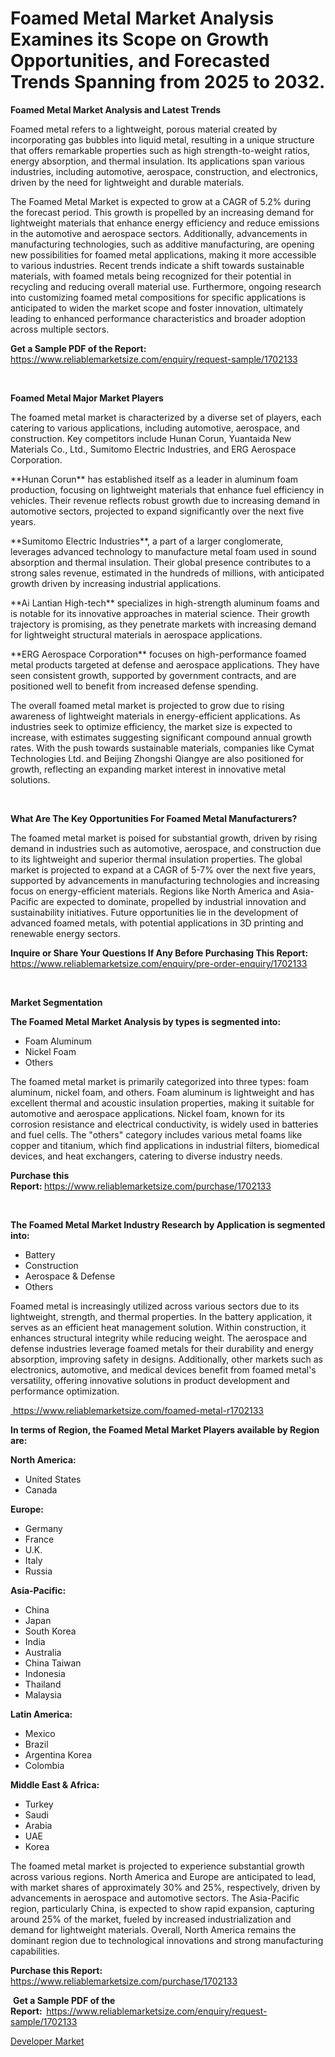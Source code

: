 <p><h1>Foamed Metal Market Analysis Examines its Scope on Growth Opportunities, and Forecasted Trends Spanning from 2025 to 2032.</h1></p><p><strong>Foamed Metal Market Analysis and Latest Trends</strong></p>
<p><p>Foamed metal refers to a lightweight, porous material created by incorporating gas bubbles into liquid metal, resulting in a unique structure that offers remarkable properties such as high strength-to-weight ratios, energy absorption, and thermal insulation. Its applications span various industries, including automotive, aerospace, construction, and electronics, driven by the need for lightweight and durable materials.</p><p>The Foamed Metal Market is expected to grow at a CAGR of 5.2% during the forecast period. This growth is propelled by an increasing demand for lightweight materials that enhance energy efficiency and reduce emissions in the automotive and aerospace sectors. Additionally, advancements in manufacturing technologies, such as additive manufacturing, are opening new possibilities for foamed metal applications, making it more accessible to various industries. Recent trends indicate a shift towards sustainable materials, with foamed metals being recognized for their potential in recycling and reducing overall material use. Furthermore, ongoing research into customizing foamed metal compositions for specific applications is anticipated to widen the market scope and foster innovation, ultimately leading to enhanced performance characteristics and broader adoption across multiple sectors.</p></p>
<p><strong>Get a Sample PDF of the Report:&nbsp;</strong> <a href="https://www.reliablemarketsize.com/enquiry/request-sample/1702133?utm_campaign=2640&utm_medium=2&utm_source=Github&utm_content=ia&utm_term=02042025&utm_id=foamed-metal">https://www.reliablemarketsize.com/enquiry/request-sample/1702133</a></p>
<p>&nbsp;</p>
<p><strong>Foamed Metal Major Market Players</strong></p>
<p><p>The foamed metal market is characterized by a diverse set of players, each catering to various applications, including automotive, aerospace, and construction. Key competitors include Hunan Corun, Yuantaida New Materials Co., Ltd., Sumitomo Electric Industries, and ERG Aerospace Corporation.</p><p>**Hunan Corun** has established itself as a leader in aluminum foam production, focusing on lightweight materials that enhance fuel efficiency in vehicles. Their revenue reflects robust growth due to increasing demand in automotive sectors, projected to expand significantly over the next five years.</p><p>**Sumitomo Electric Industries**, a part of a larger conglomerate, leverages advanced technology to manufacture metal foam used in sound absorption and thermal insulation. Their global presence contributes to a strong sales revenue, estimated in the hundreds of millions, with anticipated growth driven by increasing industrial applications.</p><p>**Ai Lantian High-tech** specializes in high-strength aluminum foams and is notable for its innovative approaches in material science. Their growth trajectory is promising, as they penetrate markets with increasing demand for lightweight structural materials in aerospace applications.</p><p>**ERG Aerospace Corporation** focuses on high-performance foamed metal products targeted at defense and aerospace applications. They have seen consistent growth, supported by government contracts, and are positioned well to benefit from increased defense spending.</p><p>The overall foamed metal market is projected to grow due to rising awareness of lightweight materials in energy-efficient applications. As industries seek to optimize efficiency, the market size is expected to increase, with estimates suggesting significant compound annual growth rates. With the push towards sustainable materials, companies like Cymat Technologies Ltd. and Beijing Zhongshi Qiangye are also positioned for growth, reflecting an expanding market interest in innovative metal solutions.</p></p>
<p>&nbsp;</p>
<p><strong>What Are The Key Opportunities For Foamed Metal Manufacturers?</strong></p>
<p><p>The foamed metal market is poised for substantial growth, driven by rising demand in industries such as automotive, aerospace, and construction due to its lightweight and superior thermal insulation properties. The global market is projected to expand at a CAGR of 5-7% over the next five years, supported by advancements in manufacturing technologies and increasing focus on energy-efficient materials. Regions like North America and Asia-Pacific are expected to dominate, propelled by industrial innovation and sustainability initiatives. Future opportunities lie in the development of advanced foamed metals, with potential applications in 3D printing and renewable energy sectors.</p></p>
<p><strong>Inquire or Share Your Questions If Any Before Purchasing This Report:</strong> <a href="https://www.reliablemarketsize.com/enquiry/pre-order-enquiry/1702133?utm_campaign=2640&utm_medium=2&utm_source=Github&utm_content=ia&utm_term=02042025&utm_id=foamed-metal">https://www.reliablemarketsize.com/enquiry/pre-order-enquiry/1702133</a></p>
<p>&nbsp;</p>
<p><strong>Market Segmentation</strong></p>
<p><strong>The Foamed Metal Market Analysis by types is segmented into:</strong></p>
<p><ul><li>Foam Aluminum</li><li>Nickel Foam</li><li>Others</li></ul></p>
<p><p>The foamed metal market is primarily categorized into three types: foam aluminum, nickel foam, and others. Foam aluminum is lightweight and has excellent thermal and acoustic insulation properties, making it suitable for automotive and aerospace applications. Nickel foam, known for its corrosion resistance and electrical conductivity, is widely used in batteries and fuel cells. The "others" category includes various metal foams like copper and titanium, which find applications in industrial filters, biomedical devices, and heat exchangers, catering to diverse industry needs.</p></p>
<p><strong>Purchase this Report:&nbsp;</strong><a href="https://www.reliablemarketsize.com/purchase/1702133?utm_campaign=2640&utm_medium=2&utm_source=Github&utm_content=ia&utm_term=02042025&utm_id=foamed-metal">https://www.reliablemarketsize.com/purchase/1702133</a></p>
<p>&nbsp;</p>
<p><strong>The Foamed Metal Market Industry Research by Application is segmented into:</strong></p>
<p><ul><li>Battery</li><li>Construction</li><li>Aerospace & Defense</li><li>Others</li></ul></p>
<p><p>Foamed metal is increasingly utilized across various sectors due to its lightweight, strength, and thermal properties. In the battery application, it serves as an efficient heat management solution. Within construction, it enhances structural integrity while reducing weight. The aerospace and defense industries leverage foamed metals for their durability and energy absorption, improving safety in designs. Additionally, other markets such as electronics, automotive, and medical devices benefit from foamed metal's versatility, offering innovative solutions in product development and performance optimization.</p></p>
<p><a href="https://www.reliablemarketsize.com/foamed-metal-r1702133?utm_campaign=2640&utm_medium=2&utm_source=Github&utm_content=ia&utm_term=02042025&utm_id=foamed-metal">&nbsp;https://www.reliablemarketsize.com/foamed-metal-r1702133</a></p>
<p><strong>In terms of Region, the Foamed Metal Market Players available by Region are:</strong></p>
<p>
    <p> <strong> North America: </strong>
        <ul>
            <li>United States</li>
            <li>Canada</li>
        </ul>
        </p> 
    <p> <strong> Europe: </strong>
        <ul>
            <li>Germany</li>
            <li>France</li>
            <li>U.K.</li>
            <li>Italy</li>
            <li>Russia</li>
        </ul>
        </p> 
    <p> <strong> Asia-Pacific: </strong>
        <ul>
            <li>China</li>
            <li>Japan</li>
            <li>South Korea</li>
            <li>India</li>
            <li>Australia</li>
            <li>China Taiwan</li>
            <li>Indonesia</li>
            <li>Thailand</li>
            <li>Malaysia</li>
        </ul>
        </p> 
    <p> <strong> Latin America: </strong>
        <ul>
            <li>Mexico</li>
            <li>Brazil</li>
            <li>Argentina Korea</li>
            <li>Colombia</li>
        </ul>
        </p> 
    <p> <strong> Middle East & Africa: </strong>
        <ul>
            <li>Turkey</li>
            <li>Saudi</li>
            <li>Arabia</li>
            <li>UAE</li>
            <li>Korea</li>
        </ul>
    </p>
    </p>
<p><p>The foamed metal market is projected to experience substantial growth across various regions. North America and Europe are anticipated to lead, with market shares of approximately 30% and 25%, respectively, driven by advancements in aerospace and automotive sectors. The Asia-Pacific region, particularly China, is expected to show rapid expansion, capturing around 25% of the market, fueled by increased industrialization and demand for lightweight materials. Overall, North America remains the dominant region due to technological innovations and strong manufacturing capabilities.</p></p>
<p><strong>Purchase this Report: </strong><a href="https://www.reliablemarketsize.com/purchase/1702133?utm_campaign=2640&utm_medium=2&utm_source=Github&utm_content=ia&utm_term=02042025&utm_id=foamed-metal">https://www.reliablemarketsize.com/purchase/1702133</a></p>
<p>&nbsp;<strong>Get a Sample PDF of the Report:&nbsp;&nbsp;</strong><a href="https://www.reliablemarketsize.com/enquiry/request-sample/1702133?utm_campaign=2640&utm_medium=2&utm_source=Github&utm_content=ia&utm_term=02042025&utm_id=foamed-metal">https://www.reliablemarketsize.com/enquiry/request-sample/1702133</a></p>
<p><strong></strong></p>
<p><p><a href="https://github.com/schwminh2001101/Market-Research-Report-List-1/blob/main/developer-market.md?utm_campaign=2640&utm_medium=2&utm_source=Github&utm_content=ia&utm_term=02042025&utm_id=foamed-metal">Developer Market</a></p></p>